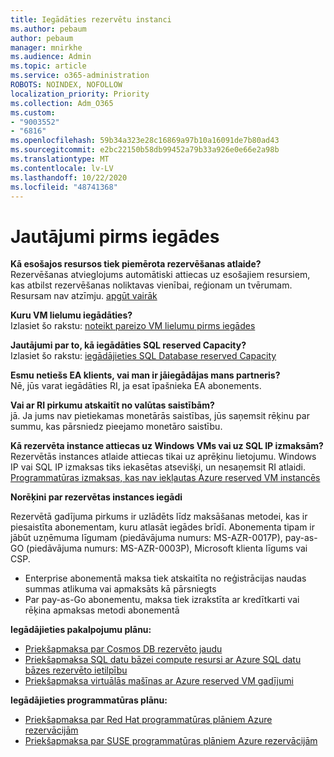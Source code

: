 ```yaml
---
title: Iegādāties rezervētu instanci
ms.author: pebaum
author: pebaum
manager: mnirkhe
ms.audience: Admin
ms.topic: article
ms.service: o365-administration
ROBOTS: NOINDEX, NOFOLLOW
localization_priority: Priority
ms.collection: Adm_O365
ms.custom:
- "9003552"
- "6816"
ms.openlocfilehash: 59b34a323e28c16869a97b10a16091de7b80ad43
ms.sourcegitcommit: e2bc22150b58db99452a79b33a926e0e66e2a98b
ms.translationtype: MT
ms.contentlocale: lv-LV
ms.lasthandoff: 10/22/2020
ms.locfileid: "48741368"
---
```

# <a name="questions-before-purchase"></a>Jautājumi pirms iegādes

**Kā esošajos resursos tiek piemērota rezervēšanas atlaide?**  
Rezervēšanas atvieglojums automātiski attiecas uz esošajiem resursiem, kas atbilst rezervēšanas noliktavas vienībai, reģionam un tvērumam. Resursam nav atzīmju. [apgūt vairāk](https://docs.microsoft.com/azure/cost-management-billing/reservations/save-compute-costs-reservations?WT.mc_id=Portal-Microsoft_Azure_Support#how-reservation-discount-is-applied) 

**Kuru VM lielumu iegādāties?**  
Izlasiet šo rakstu: [noteikt pareizo VM lielumu pirms iegādes](https://docs.microsoft.com/azure/virtual-machines/windows/prepay-reserved-vm-instances?toc=/azure/billing/TOC.json&WT.mc_id=Portal-Microsoft_Azure_Support#determine-the-right-vm-size-before-you-buy)

**Jautājumi par to, kā iegādāties SQL reserved Capacity?**  
Izlasiet šo rakstu: [iegādājieties SQL Database reserved Capacity](https://docs.microsoft.com/azure/sql-database/sql-database-reserved-capacity?toc=/azure/billing/TOC.json&WT.mc_id=Portal-Microsoft_Azure_Support#buy-sql-database-reserved-capacity)

**Esmu netiešs EA klients, vai man ir jāiegādājas mans partneris?**  
Nē, jūs varat iegādāties RI, ja esat īpašnieka EA abonements.

**Vai ar RI pirkumu atskaitīt no valūtas saistībām?**  
jā. Ja jums nav pietiekamas monetārās saistības, jūs saņemsit rēķinu par summu, kas pārsniedz pieejamo monetāro saistību.

**Kā rezervēta instance attiecas uz Windows VMs vai uz SQL IP izmaksām?**  
Rezervētās instances atlaide attiecas tikai uz aprēķinu lietojumu. Windows IP vai SQL IP izmaksas tiks iekasētas atsevišķi, un nesaņemsit RI atlaidi. [Programmatūras izmaksas, kas nav iekļautas Azure reserved VM instancēs](https://docs.microsoft.com/azure/billing/billing-reserved-instance-windows-software-costs?WT.mc_id=Portal-Microsoft_Azure_Support)  
      
**Norēķini par rezervētas instances iegādi**  
      
Rezervētā gadījuma pirkums ir uzlādēts līdz maksāšanas metodei, kas ir piesaistīta abonementam, kuru atlasāt iegādes brīdī. Abonementa tipam ir jābūt uzņēmuma līgumam (piedāvājuma numurs: MS-AZR-0017P), pay-as-GO (piedāvājuma numurs: MS-AZR-0003P), Microsoft klienta līgums vai CSP.

-   Enterprise abonementā maksa tiek atskaitīta no reģistrācijas naudas summas atlikuma vai apmaksāts kā pārsniegts
-   Par pay-as-Go abonementu, maksa tiek izrakstīta ar kredītkarti vai rēķina apmaksas metodi abonementā

**Iegādājieties pakalpojumu plānu:**

-   [Priekšapmaksa par Cosmos DB rezervēto jaudu](https://docs.microsoft.com/azure/cosmos-db/cosmos-db-reserved-capacity?WT.mc_id=Portal-Microsoft_Azure_Support)
-   [Priekšapmaksa SQL datu bāzei compute resursi ar Azure SQL datu bāzes rezervēto ietilpību](https://docs.microsoft.com/azure/sql-database/sql-database-reserved-capacity?WT.mc_id=Portal-Microsoft_Azure_Support)
-   [Priekšapmaksa virtuālās mašīnas ar Azure reserved VM gadījumi](https://docs.microsoft.com/azure/virtual-machines/windows/prepay-reserved-vm-instances?WT.mc_id=Portal-Microsoft_Azure_Support)

**Iegādājieties programmatūras plānu:**

-   [Priekšapmaksa par Red Hat programmatūras plāniem Azure rezervācijām](https://docs.microsoft.com/azure/virtual-machines/linux/prepay-rhel-software-charges?WT.mc_id=Portal-Microsoft_Azure_Support)
-   [Priekšapmaksa par SUSE programmatūras plāniem Azure rezervācijām](https://docs.microsoft.com/azure/virtual-machines/linux/prepay-suse-software-charges?WT.mc_id=Portal-Microsoft_Azure_Support)